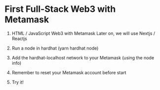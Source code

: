 # First Full-Stack Web3 with Metamask

1. HTML / JavaScript Web3 with Metamask
   Later on, we will use Nextjs / Reactjs

2. Run a node in hardhat (yarn hardhat node)

3. Add the hardhat-localhost network to your Metamask (using the node info)

4. Remember to reset your Metamask account before start

5. Try it!
